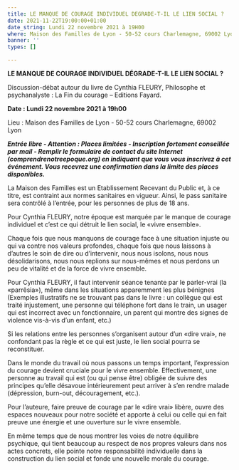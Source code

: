```yaml
---
title: LE MANQUE DE COURAGE INDIVIDUEL DEGRADE-T-IL LE LIEN SOCIAL ?
date: 2021-11-22T19:00:00+01:00
date_string: Lundi 22 novembre 2021 à 19H00
where: Maison des Familles de Lyon - 50-52 cours Charlemagne, 69002 Lyon
banner: ''
types: []

---
```

**LE MANQUE DE COURAGE INDIVIDUEL DÉGRADE-T-IL LE LIEN SOCIAL ?**

Discussion-débat autour du livre de Cynthia FLEURY, Philosophe et psychanalyste : La Fin du courage – Editions Fayard.

**Date : Lundi 22 novembre 2021 à 19h00**

Lieu : Maison des Familles de Lyon - 50-52 cours Charlemagne, 69002 Lyon

**_Entrée libre - Attention : Places limitées - Inscription fortement conseillée par mail - Remplir le formulaire de contact du site Internet (comprendrenotreepoque.org) en indiquant que vous vous inscrivez à cet événement. Vous recevrez une confirmation dans la limite des places disponibles._**

La Maison des Familles est un Etablissement Recevant du Public et, à ce titre, est contraint aux normes sanitaires en vigueur. Ainsi, le pass sanitaire sera contrôlé à l’entrée, pour les personnes de plus de 18 ans.

Pour Cynthia FLEURY, notre époque est marquée par le manque de courage individuel et c’est ce qui détruit le lien social, le «vivre ensemble».

Chaque fois que nous manquons de courage face à une situation injuste ou qui va contre nos valeurs profondes, chaque fois que nous laissons à d’autres le soin de dire ou d’intervenir, nous nous isolons, nous nous désolidarisons, nous nous replions sur nous-mêmes et nous perdons un peu de vitalité et de la force de vivre ensemble.

Pour Cynthia FLEURY, il faut intervenir séance tenante par le parler-vrai (la «parrêsia»), même dans les situations apparemment les plus bénignes (Exemples illustratifs ne se trouvant pas dans le livre : un collègue qui est traité injustement, une personne qui téléphone fort dans le train, un usager qui est incorrect avec un fonctionnaire, un parent qui montre des signes de violence vis-à-vis d’un enfant, etc.)

Si les relations entre les personnes s’organisent autour d’un «dire vrai», ne confondant pas la règle et ce qui est juste, le lien social pourra se reconstituer.

Dans le monde du travail où nous passons un temps important, l’expression du courage devient cruciale pour le vivre ensemble. Effectivement, une personne au travail qui est (ou qui pense être) obligée de suivre des principes qu’elle désavoue intérieurement peut arriver à s’en rendre malade (dépression, burn-out, découragement, etc.).

Pour l’auteure, faire preuve de courage par le «dire vrai» libère, ouvre des espaces nouveaux pour notre société et apporte à celui ou celle qui en fait preuve une énergie et une ouverture sur le vivre ensemble.

En même temps que de nous montrer les voies de notre équilibre psychique, qui tient beaucoup au respect de nos propres valeurs dans nos actes concrets, elle pointe notre responsabilité individuelle dans la construction du lien social et fonde une nouvelle morale du courage.